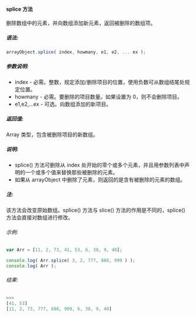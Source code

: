 #### splice 方法

  删除数组中的元素，并向数组添加新元素，返回被删除的数组项。

##### 语法:

  ```javascript
  arrayObject.splice( index, howmany, e1, e2, ... ex );
  ```

##### 参数说明:

  - index - 必需。整数，规定添加/删除项目的位置，使用负数可从数组结尾处规定位置。
  - howmany - 必需。要删除的项目数量。如果设置为 0，则不会删除项目。
  - e1,e2,...ex - 可选。向数组添加的新项目。

##### 返回值:

  Array 类型，包含被删除项目的新数组。
  
##### 说明:

  - splice() 方法可删除从 index 处开始的零个或多个元素，并且用参数列表中声明的一个或多个值来替换那些被删除的元素。
  - 如果从 arrayObject 中删除了元素，则返回的是含有被删除的元素的数组。
  
##### 注:

  该方法会改变原始数组。splice() 方法与 slice() 方法的作用是不同的，splice() 方法会直接对数组进行修改。

###### 示例:

  ```javascript
  var Arr = [11, 2, 73, 41, 53, 6, 38, 9, 40];
  
  console.log( Arr.splice( 3, 2, 777, 888, 999 ) );	  
  console.log( Arr );
  ```

###### 结果:

  ```javascript
  >>>
  [41, 53]
  [11, 2, 73, 777, 888, 999, 6, 38, 9, 40]
  ```
